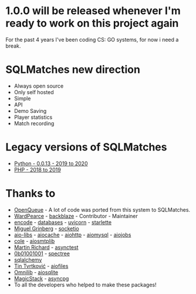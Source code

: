 # 1.0.0 will be released whenever I'm ready to work on this project again
For the past 4 years I've been coding CS: GO systems, for now i need a break.

# SQLMatches new direction
- Always open source
- Only self hosted
- Simple
- API
- Demo Saving
- Player statistics
- Match recording

# Legacy versions of SQLMatches
- [Python - 0.0.13 - 2019 to 2020](https://github.com/SQLMatches/API/tree/0.0.13)
- [PHP - 2018 to 2019](https://github.com/SQLMatches/API/tree/Legacy-PHP)

# Thanks to
- [OpenQueue](https://github.com/OpenQueue/Base) - A lot of code was ported from this system to SQLMatches.
- [WardPearce](https://github.com/WardPearce) - [backblaze](https://github.com/WardPearce/backblaze) - Contributor - Maintainer
- [encode](https://www.encode.io/) - [databases](https://www.encode.io/databases/) - [uvicorn](http://www.uvicorn.org/) - [starlette](https://www.starlette.io/)
- [Miguel Grinberg](https://github.com/miguelgrinberg) - [socketio](https://github.com/miguelgrinberg/python-socketio)
- [aio-libs](https://github.com/aio-libs) - [aiocache](https://github.com/aio-libs/aiocache) - [aiohttp](https://github.com/aio-libs/aiohttp) - [aiomysql](https://github.com/aio-libs/aiomysql) - [aiojobs](https://github.com/aio-libs/aiojobs)
- [cole](https://github.com/cole) - [aiosmtplib](https://github.com/cole/aiosmtplib)
- [Martin Richard](https://github.com/Martiusweb) - [asynctest](https://github.com/Martiusweb/asynctest/)
- [0b01001001](https://github.com/0b01001001) - [spectree](https://github.com/0b01001001/spectree)
- [sqlalchemy](https://www.sqlalchemy.org/)
- [Tin Tvrtković](https://github.com/Tinche) - [aiofiles](https://github.com/Tinche/aiofiles)
- [Omnilib](https://github.com/omnilib) - [aiosqlite](https://github.com/omnilib/aiosqlite)
- [MagicStack](https://github.com/MagicStack) - [asyncpg](https://github.com/MagicStack/asyncpg)
- To all the developers who helped to make these packages!